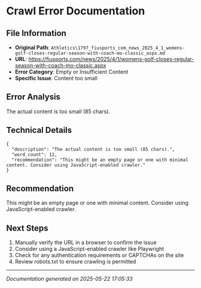 # Crawl Error Documentation

## File Information
- **Original Path**: `Athletics\1797_fiusports_com_news_2025_4_1_womens-golf-closes-regular-season-with-coach-mo-classic_aspx.md`
- **URL**: https://fiusports.com/news/2025/4/1/womens-golf-closes-regular-season-with-coach-mo-classic.aspx
- **Error Category**: Empty or Insufficient Content
- **Specific Issue**: Content too small

## Error Analysis
The actual content is too small (85 chars).

## Technical Details
```
{
  "description": "The actual content is too small (85 chars).",
  "word_count": 12,
  "recommendation": "This might be an empty page or one with minimal content. Consider using JavaScript-enabled crawler."
}
```

## Recommendation
This might be an empty page or one with minimal content. Consider using JavaScript-enabled crawler.

## Next Steps
1. Manually verify the URL in a browser to confirm the issue
2. Consider using a JavaScript-enabled crawler like Playwright
3. Check for any authentication requirements or CAPTCHAs on the site
4. Review robots.txt to ensure crawling is permitted

---
*Documentation generated on 2025-05-22 17:05:33*
